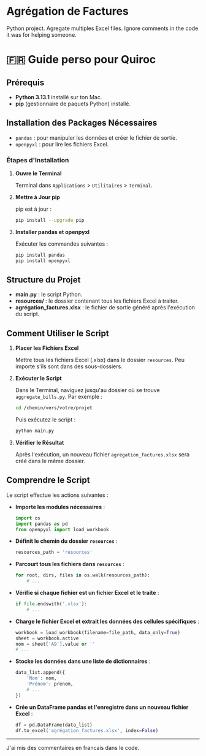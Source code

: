 # Agrégation de Factures
Python project. Agregate multiples Excel files. Ignore comments in the code it was for helping someone.

# 🇫🇷 Guide perso pour Quiroc

## **Prérequis**

- **Python 3.13.1** installé sur ton Mac.
- **pip** (gestionnaire de paquets Python) installé.

## **Installation des Packages Nécessaires**

- `pandas` : pour manipuler les données et créer le fichier de sortie.
- `openpyxl` : pour lire les fichiers Excel.

### **Étapes d'Installation**

1. **Ouvre le Terminal**

   Terminal dans `Applications` > `Utilitaires` > `Terminal`.

2. **Mettre à Jour pip**

   pip est à jour :

   ```bash
   pip install --upgrade pip
   ```

3. **Installer pandas et openpyxl**

   Exécuter les commandes suivantes :

   ```bash
   pip install pandas
   pip install openpyxl
   ```

## **Structure du Projet**

- **main.py** : le script Python.
- **resources/** : le dossier contenant tous les fichiers Excel à traiter.
- **agrégation_factures.xlsx** : le fichier de sortie généré après l'exécution du script.

## **Comment Utiliser le Script**

1. **Placer les Fichiers Excel**

   Mettre tous les fichiers Excel (.xlsx) dans le dossier `resources`. Peu importe s'ils sont dans des sous-dossiers.

2. **Exécuter le Script**

   Dans le Terminal, naviguez jusqu'au dossier où se trouve `aggregate_bills.py`. Par exemple :

   ```bash
   cd /chemin/vers/votre/projet
   ```

   Puis exécutez le script :

   ```bash
   python main.py
   ```

3. **Vérifier le Résultat**

   Après l'exécution, un nouveau fichier `agrégation_factures.xlsx` sera créé dans le même dossier.

## **Comprendre le Script**

Le script effectue les actions suivantes :

- **Importe les modules nécessaires** :

  ```python
  import os
  import pandas as pd
  from openpyxl import load_workbook
  ```

- **Définit le chemin du dossier `resources`** :

  ```python
  resources_path = 'resources'
  ```

- **Parcourt tous les fichiers dans `resources`** :

  ```python
  for root, dirs, files in os.walk(resources_path):
      # ...
  ```

- **Vérifie si chaque fichier est un fichier Excel et le traite** :

  ```python
  if file.endswith('.xlsx'):
      # ...
  ```

- **Charge le fichier Excel et extrait les données des cellules spécifiques** :

  ```python
  workbook = load_workbook(filename=file_path, data_only=True)
  sheet = workbook.active
  nom = sheet['A9'].value or ''
  # ...
  ```

- **Stocke les données dans une liste de dictionnaires** :

  ```python
  data_list.append({
      'Nom': nom,
      'Prénom': prenom,
      # ...
  })
  ```

- **Crée un DataFrame pandas et l'enregistre dans un nouveau fichier Excel** :

  ```python
  df = pd.DataFrame(data_list)
  df.to_excel('agrégation_factures.xlsx', index=False)
  ```

---

J'ai mis des commentaires en francais dans le code.
